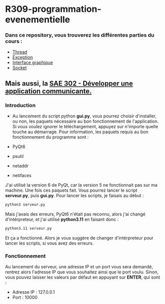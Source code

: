 # R309-programmation-evenementielle
 
### Dans ce repository, vous trouverez les différentes parties du cours : 
- [Thread](https://github.com/martinbaumg/R309-programmation-evenementielle/tree/main/Thread)
- [Exception]()
- [Interface graphique](https://github.com/martinbaumg/R309-programmation-evenementielle/tree/main/Interface-graphique)
- [Socket](https://github.com/martinbaumg/R309-programmation-evenementielle/tree/main/Socket)

## Mais aussi, la [SAE 302 - Développer une application communicante.](https://github.com/martinbaumg/R309-programmation-evenementielle/tree/main/SAE302-application-communicante)
### Introduction
- Au lancement du script python **gui.py**, vous pourrez choisir d'installer, ou non, les paquets nécessaire au bon fonctionnement de l'application.
Si vous voulez ignorer le téléchargement, appuyez sur n'importe quelle touche au démarrage. Pour information, les paquets requis au bon fonctionnement du programme sont : 

- PyQt6
- psutil
- netaddr
- netifaces

J'ai utilisé la version 6 de PyQt, car la version 5 ne fonctionnait pas sur ma machine. Une fois ces paquets fait. Vous pourrez lancer le script **serveur.py**, puis **gui.py**.
Pour lancer les scripts, je faisais au début :
```bash
python3 serveur.py
```
Mais j'avais des erreurs, PyQt6 n'était pas reconnu, alors j'ai changé d'intérpreteur, et j'ai utilisé **python3.11** en faisant donc : 
```bash
python3.11 serveur.py
```
Et ça a fonctionné. Alors je vous suggère de changer d'intérpreteur pour lancer les scripts, si vous avez des erreurs.
### Fonctionnement
Au lancement du serveur, une adresse IP et un port vous sera demandé, rentrez alors l'adresse IP que vous souhaitez ainsi que le port voulu. Sinon, vous pouvez laisser les valeurs par défaut en appuyant sur **ENTER**, qui sont :
- Adresse IP : 127.0.0.1
- Port : 10000

